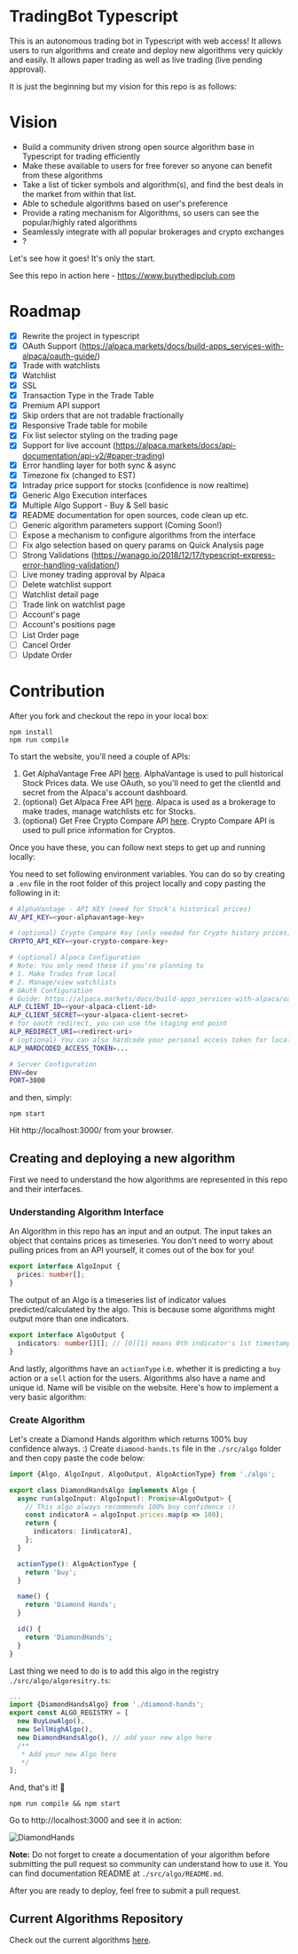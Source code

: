 # TradingBot Typescript 

This is an autonomous trading bot in Typescript with web access! It allows users to run algorithms and create and deploy new algorithms very quickly and easily. It allows paper trading as well as live trading (live pending approval).

It is just the beginning but my vision for this repo is as follows:

# Vision

- Build a community driven strong open source algorithm base in Typescript for trading efficiently
- Make these available to users for free forever so anyone can benefit from these algorithms
- Take a list of ticker symbols and algorithm(s), and find the best deals in the market from within that list.
- Able to schedule algorithms based on user's preference
- Provide a rating mechanism for Algorithms, so users can see the popular/highly rated algorithms
- Seamlessly integrate with all popular brokerages and crypto exchanges
- ?

Let's see how it goes! It's only the start.

See this repo in action here - https://www.buythedipclub.com

# Roadmap

- [x] Rewrite the project in typescript
- [x] OAuth Support (https://alpaca.markets/docs/build-apps_services-with-alpaca/oauth-guide/)
- [x] Trade with watchlists
- [x] Watchlist
- [x] SSL
- [x] Transaction Type in the Trade Table
- [x] Premium API support
- [x] Skip orders that are not tradable fractionally
- [x] Responsive Trade table for mobile
- [x] Fix list selector styling on the trading page
- [x] Support for live account (https://alpaca.markets/docs/api-documentation/api-v2/#paper-trading)
- [x] Error handling layer for both sync & async
- [x] Timezone fix (changed to EST)
- [x] Intraday price support for stocks (confidence is now realtime)
- [x] Generic Algo Execution interfaces
- [x] Multiple Algo Support - Buy & Sell basic
- [x] README documentation for open sources, code clean up etc.
- [ ] Generic algorithm parameters support (Coming Soon!)
- [ ] Expose a mechanism to configure algorithms from the interface
- [ ] Fix algo selection based on query params on Quick Analysis page
- [ ] Strong Validations (https://wanago.io/2018/12/17/typescript-express-error-handling-validation/)
- [ ] Live money trading approval by Alpaca
- [ ] Delete watchlist support
- [ ] Watchlist detail page
- [ ] Trade link on watchlist page
- [ ] Account's page
- [ ] Account's positions page
- [ ] List Order page
- [ ] Cancel Order
- [ ] Update Order

# Contribution

After you fork and checkout the repo in your local box:

```
npm install
npm run compile
```

To start the website, you'll need a couple of APIs:

1. Get AlphaVantage Free API [here](https://www.alphavantage.co/). AlphaVantage is used to pull historical Stock Prices data. We use OAuth, so you'll need to get the clientId and secret from the Alpaca's account dashboard.
2. (optional) Get Alpaca Free API [here](https://alpaca.markets/). Alpaca is used as a brokerage to make trades, manage watchlists etc for Stocks.
3. (optional) Get Free Crypto Compare API [here](https://min-api.cryptocompare.com/). Crypto Compare API is used to pull price information for Cryptos.

Once you have these, you can follow next steps to get up and running locally:

You need to set following environment variables. You can do so by creating a `.env` file in the root folder of this project locally and copy pasting the following in it:

```sh
# AlphaVantage - API KEY (need for Stock's historical prices)
AV_API_KEY=<your-alphavantage-key>

# (optional) Crypto Compare Key (only needed for Crypto history prices)
CRYPTO_API_KEY=<your-crypto-compare-key>

# (optional) Alpaca Configuration
# Note: You only need these if you're planning to
# 1. Make Trades from local
# 2. Manage/view watchlists
# OAuth Configuration
# Guide: https://alpaca.markets/docs/build-apps_services-with-alpaca/oauth-guide/
ALP_CLIENT_ID=<your-alpaca-client-id>
ALP_CLIENT_SECRET=<your-alpaca-client-secret>
# for oauth redirect, you can use the staging end point
ALP_REDIRECT_URI=<redirect-uri>
# (optional) You can also hardcode your personal access token for local development
ALP_HARDCODED_ACCESS_TOKEN=...

# Server Configuration
ENV=dev
PORT=3000
```

and then, simply:

```
npm start
```

Hit http://localhost:3000/ from your browser.

## Creating and deploying a new algorithm

First we need to understand the how algorithms are represented in this repo and their interfaces.

### Understanding Algorithm Interface

An Algorithm in this repo has an input and an output. The input takes an object that contains prices as timeseries. You don't need to worry about pulling prices from an API yourself, it comes out of the box for you!

```ts
export interface AlgoInput {
  prices: number[];
}
```

The output of an Algo is a timeseries list of indicator values predicted/calculated by the algo. This is because some algorithms might output more than one indicators.

```ts
export interface AlgoOutput {
  indicators: number[][]; // [0][1] means 0th indicator's 1st timestamp value
}
```

And lastly, algorithms have an `actionType` i.e. whether it is predicting a `buy` action or a `sell` action for the users. Algorithms also have a name and unique id. Name will be visible on the website. Here's how to implement a very basic algorithm:

### Create Algorithm

Let's create a Diamond Hands algorithm which returns 100% buy confidence always. :) Create `diamond-hands.ts` file in the `./src/algo` folder and then copy paste the code below:

```ts
import {Algo, AlgoInput, AlgoOutput, AlgoActionType} from './algo';

export class DiamondHandsAlgo implements Algo {
  async run(algoInput: AlgoInput): Promise<AlgoOutput> {
    // This algo always recommends 100% buy confidence :)
    const indicatorA = algoInput.prices.map(p => 100);
    return {
      indicators: [indicatorA],
    };
  }

  actionType(): AlgoActionType {
    return 'buy';
  }

  name() {
    return 'Diamond Hands';
  }

  id() {
    return 'DiamondHands';
  }
}
```

Last thing we need to do is to add this algo in the registry `./src/algo/algoresitry.ts`:

```ts
...
import {DiamondHandsAlgo} from './diamond-hands';
export const ALGO_REGISTRY = [
  new BuyLowAlgo(),
  new SellHighAlgo(),
  new DiamondHandsAlgo(), // add your new algo here
  /**
   * Add your new Algo here
   */
];
```

And, that's it! 💯

```
npm run compile && npm start
```

Go to http://localhost:3000 and see it in action:

![DiamondHands](./diamond-hands.png)

**Note:** Do not forget to create a documentation of your algorithm before submitting the pull request so community can understand how to use it. You can find documentation README at `./src/algo/README.md`.

After you are ready to deploy, feel free to submit a pull request.

## Current Algorithms Repository

Check out the current algorithms [here](https://github.com/kevindra/tradingbot/tree/main/src/algo).
